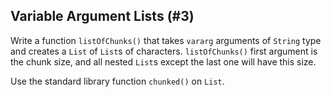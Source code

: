 ## Variable Argument Lists (#3)

Write a function `listOfChunks()` that takes `vararg` arguments of `String`
type and creates a `List` of `List`s of characters. `listOfChunks()` first
argument is the chunk size, and all nested `List`s except the last one will
have this size.

<div class="hint">

Use the standard library function `chunked()` on `List`.

</div>